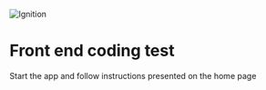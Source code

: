 ![Ignition](https://cache.ignitionapp.com/assets/32f087d1d2dd5fcc82c6b0a9240e000f/img/ignition/logo-dark.svg)

# Front end coding test

Start the app and follow instructions presented on the home page
